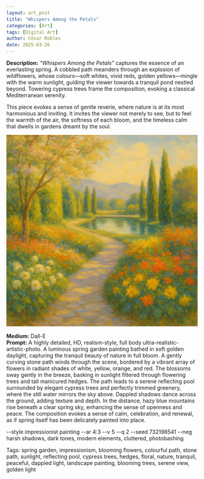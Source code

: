 ```yaml
---
layout: art_post
title: "Whispers Among the Petals"
categories: [Art]
tags: [Digital Art]
author: César Robles
date: 2025-03-26
---
```

**Description:** *“Whispers Among the Petals”* captures the essence of an everlasting spring. A cobbled path meanders through an explosion of wildflowers, whose colours—soft whites, vivid reds, golden yellows—mingle with the warm sunlight, guiding the viewer towards a tranquil pond nestled beyond. Towering cypress trees frame the composition, evoking a classical Mediterranean serenity.

This piece evokes a sense of gentle reverie, where nature is at its most harmonious and inviting. It invites the viewer not merely to see, but to feel the warmth of the air, the softness of each bloom, and the timeless calm that dwells in gardens dreamt by the soul.

![Whispers Among the Petals](/imag/digital_art/whispers_among_the_petals.png)

**Medium:** Dall-E\
**Prompt:** A highly detailed, HD, realism-style,  full body ultra-realistic-artistic-photo. A luminous spring garden painting bathed in soft golden daylight, capturing the tranquil beauty of nature in full bloom. A gently curving stone path winds through the scene, bordered by a vibrant array of flowers in radiant shades of white, yellow, orange, and red. The blossoms sway gently in the breeze, basking in sunlight filtered through flowering trees and tall manicured hedges. The path leads to a serene reflecting pool surrounded by elegant cypress trees and perfectly trimmed greenery, where the still water mirrors the sky above. Dappled shadows dance across the ground, adding texture and depth. In the distance, hazy blue mountains rise beneath a clear spring sky, enhancing the sense of openness and peace. The composition evokes a sense of calm, celebration, and renewal, as if spring itself has been delicately painted into place.

--style impressionist painting --ar 4:3 --v 5 --q 2 --seed 732198541 --neg harsh shadows, dark tones, modern elements, cluttered, photobashing

Tags: spring garden, impressionism, blooming flowers, colourful path, stone path, sunlight, reflecting pool, cypress trees, hedges, floral, nature, tranquil, peaceful, dappled light, landscape painting, blooming trees, serene view, golden light